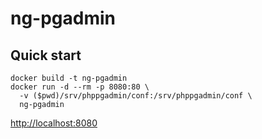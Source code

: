 # ng-pgadmin

## Quick start
```
docker build -t ng-pgadmin
docker run -d --rm -p 8080:80 \
  -v ($pwd)/srv/phppgadmin/conf:/srv/phppgadmin/conf \
  ng-pgadmin
```
<http://localhost:8080>

